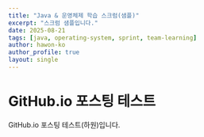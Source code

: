 ```yaml
---
title: "Java & 운영체제 학습 스크럼(샘플)"
excerpt: "스크럼 샘플입니다."
date: 2025-08-21
tags: [java, operating-system, sprint, team-learning]
author: hawon-ko
author_profile: true
layout: single
---
```


# GitHub.io 포스팅 테스트

GitHub.io 포스팅 테스트(하원)입니다.